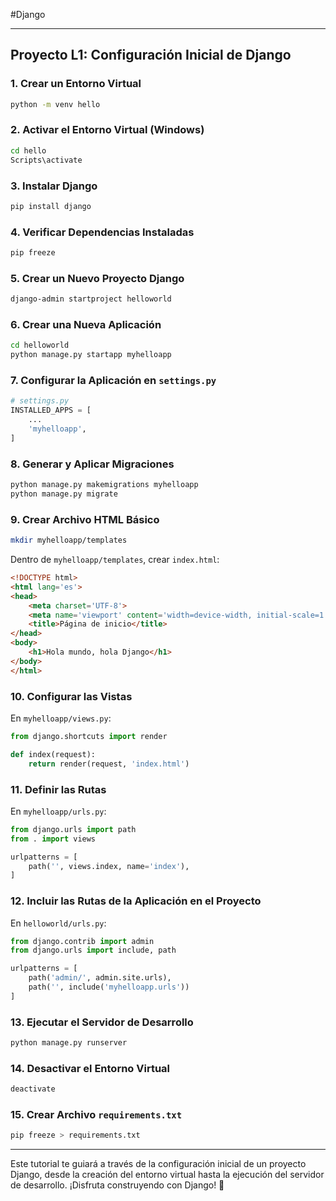 #Django

---

## **Proyecto L1: Configuración Inicial de Django**

### **1. Crear un Entorno Virtual**

```bash
python -m venv hello
```

### **2. Activar el Entorno Virtual (Windows)**

```bash
cd hello
Scripts\activate
```

### **3. Instalar Django**

```bash
pip install django
```

### **4. Verificar Dependencias Instaladas**

```bash
pip freeze
```

### **5. Crear un Nuevo Proyecto Django**

```bash
django-admin startproject helloworld
```

### **6. Crear una Nueva Aplicación**

```bash
cd helloworld
python manage.py startapp myhelloapp
```

### **7. Configurar la Aplicación en `settings.py`**

```python
# settings.py
INSTALLED_APPS = [
    ...
    'myhelloapp',
]
```

### **8. Generar y Aplicar Migraciones**

```bash
python manage.py makemigrations myhelloapp
python manage.py migrate
```

### **9. Crear Archivo HTML Básico**

```bash
mkdir myhelloapp/templates
```

Dentro de `myhelloapp/templates`, crear `index.html`:

```html
<!DOCTYPE html>
<html lang='es'>
<head>
    <meta charset='UTF-8'>
    <meta name='viewport' content='width=device-width, initial-scale=1.0'>
    <title>Página de inicio</title>
</head>
<body>
    <h1>Hola mundo, hola Django</h1>
</body>
</html>
```

### **10. Configurar las Vistas**

En `myhelloapp/views.py`:

```python
from django.shortcuts import render

def index(request):
    return render(request, 'index.html')
```

### **11. Definir las Rutas**

En `myhelloapp/urls.py`:

```python
from django.urls import path
from . import views

urlpatterns = [
    path('', views.index, name='index'),
]
```

### **12. Incluir las Rutas de la Aplicación en el Proyecto**

En `helloworld/urls.py`:

```python
from django.contrib import admin
from django.urls import include, path

urlpatterns = [
    path('admin/', admin.site.urls),
    path('', include('myhelloapp.urls'))
]
```

### **13. Ejecutar el Servidor de Desarrollo**

```bash
python manage.py runserver
```

### **14. Desactivar el Entorno Virtual**

```bash
deactivate
```

### **15. Crear Archivo `requirements.txt`**

```bash
pip freeze > requirements.txt
```

---

Este tutorial te guiará a través de la configuración inicial de un proyecto Django, desde la creación del entorno virtual hasta la ejecución del servidor de desarrollo. ¡Disfruta construyendo con Django! 🚀

